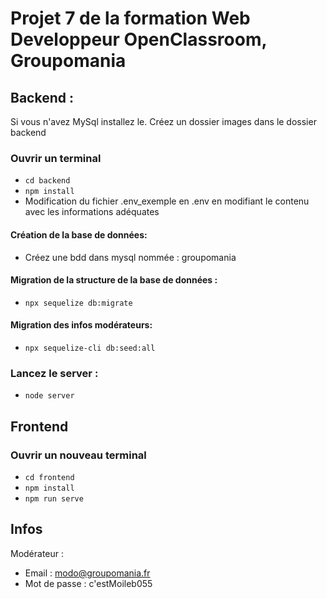 # Projet 7 de la formation Web Developpeur OpenClassroom, Groupomania

## Backend :
Si vous n'avez MySql installez le.
Créez un dossier images dans le dossier backend
### Ouvrir un terminal 
- ``cd backend``
- ``npm install``
- Modification du fichier .env_exemple en .env en modifiant le contenu avec les informations adéquates
#### Création de la base de données:
- Créez une bdd dans mysql nommée : groupomania
#### Migration de la structure de la base de données :
- ``npx sequelize db:migrate``
#### Migration des infos modérateurs:
- ``npx sequelize-cli db:seed:all``

### Lancez le server :
- ``node server``


## Frontend
### Ouvrir un nouveau terminal
- ``cd frontend``
- ``npm install``
- ``npm run serve``


## Infos
Modérateur :  
- Email : modo@groupomania.fr
- Mot de passe : c'estMoileb055
